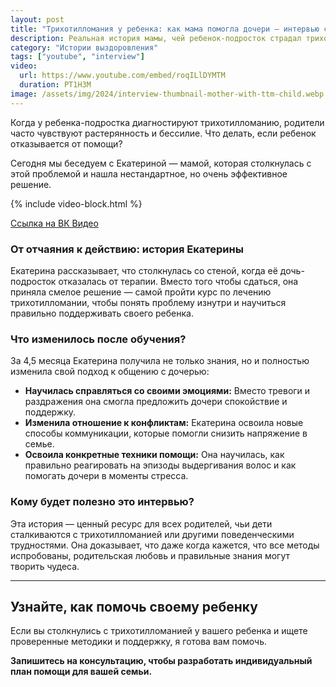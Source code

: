 ```yaml
---
layout: post
title: "Трихотилломания у ребенка: как мама помогла дочери — интервью с Екатериной"
description: Реальная история мамы, чей ребенок-подросток страдал трихотилломанией. Узнайте, как обучение на курсе по ТТМ помогло ей найти правильный подход и поддержать дочь на пути к выздоровлению.
category: "Истории выздоровления"
tags: ["youtube", "interview"]
video:
  url: https://www.youtube.com/embed/roqILlDYMTM
  duration: PT1H3M
image: /assets/img/2024/interview-thumbnail-mother-with-ttm-child.webp
---
```


Когда у ребенка-подростка диагностируют трихотилломанию, родители часто чувствуют растерянность и бессилие. Что делать, если ребенок отказывается от помощи?

Сегодня мы беседуем с Екатериной — мамой, которая столкнулась с этой проблемой и нашла нестандартное, но очень эффективное решение.

{% include video-block.html %}

<a href="https://vkvideo.ru/video-211245681_456239024" rel="nofollow" target="_blank">Ссылка на ВК Видео</a>

### От отчаяния к действию: история Екатерины

Екатерина рассказывает, что столкнулась со стеной, когда её дочь-подросток отказалась от терапии. Вместо того чтобы сдаться, она приняла смелое решение — самой пройти курс по лечению трихотилломании, чтобы понять проблему изнутри и научиться правильно поддерживать своего ребенка.

### Что изменилось после обучения?

За 4,5 месяца Екатерина получила не только знания, но и полностью изменила свой подход к общению с дочерью:

* **Научилась справляться со своими эмоциями:** Вместо тревоги и раздражения она смогла предложить дочери спокойствие и поддержку.
* **Изменила отношение к конфликтам:** Екатерина освоила новые способы коммуникации, которые помогли снизить напряжение в семье.
* **Освоила конкретные техники помощи:** Она научилась, как правильно реагировать на эпизоды выдергивания волос и как помогать дочери в моменты стресса.

### Кому будет полезно это интервью?

Эта история — ценный ресурс для всех родителей, чьи дети сталкиваются с трихотилломанией или другими поведенческими трудностями. Она доказывает, что даже когда кажется, что все методы испробованы, родительская любовь и правильные знания могут творить чудеса.

---

## Узнайте, как помочь своему ребенку

Если вы столкнулись с трихотилломанией у вашего ребенка и ищете проверенные методики и поддержку, я готова вам помочь.

**Запишитесь на консультацию, чтобы разработать индивидуальный план помощи для вашей семьи.**